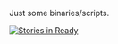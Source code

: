 Just some binaries/scripts.

[![Stories in Ready](https://badge.waffle.io/mmlb/bin.png?label=ready&title=Ready)](https://waffle.io/mmlb/bin)
